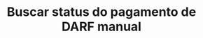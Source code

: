 ---
title: Buscar status do pagamento de DARF manual
api:
  file: readme-hml-corebank.json
  operationId: get_v1-payment-darf-manual-idpayment-status
hidden: false
---